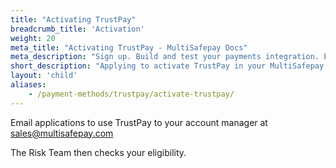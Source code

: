 ```yaml
---
title: "Activating TrustPay"
breadcrumb_title: 'Activation'
weight: 20
meta_title: "Activating TrustPay - MultiSafepay Docs"
meta_description: "Sign up. Build and test your payments integration. Explore our products and services. Use our API Reference, SDKs, and wrappers. Get support."
short_description: "Applying to activate TrustPay in your MultiSafepay account"
layout: 'child'
aliases: 
    - /payment-methods/trustpay/activate-trustpay/
---
```


Email applications to use TrustPay to your account manager at <sales@multisafepay.com>

The Risk Team then checks your eligibility.
